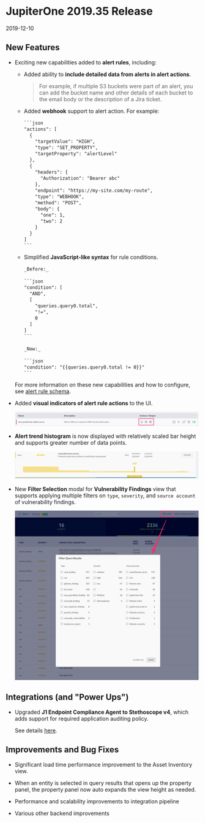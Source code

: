 # JupiterOne 2019.35 Release

2019-12-10

## New Features

- Exciting new capabilities added to **alert rules**, including:

  - Added ability to **include detailed data from alerts in alert actions**.
  
    > For example, if multiple S3 buckets were part of an alert, you can add the
    bucket name and other details of each bucket to the email body or the
    description of a Jira ticket.
  
  - Added **webhook** support to alert action. For example:

        ```json
        "actions": [
          {
            "targetValue": "HIGH",
            "type": "SET_PROPERTY",
            "targetProperty": "alertLevel"
          },
          {
            "headers": {
              "Authorization": "Bearer abc"
            },
            "endpoint": "https://my-site.com/my-route",
            "type": "WEBHOOK",
            "method": "POST",
            "body": {
              "one": 1,
              "two": 2
            }
          }
        ]
        ```
  
  - Simplified **JavaScript-like syntax** for rule conditions.

        _Before:_

        ```json
        "condition": [
          "AND",
          [
            "queries.query0.total",
            "!=",
            0
          ]
        ]
        ```

        _Now:_

        ```json
        "condition": "{{queries.query0.total != 0}}"
        ```

  For more information on these new capabilities and how to configure, see
  [alert rule schema](../docs/schemas/alert-rule.md).

- Added **visual indicators of alert rule actions** to the UI.

  ![alert-rule-action-badges](../assets/alerts-rules-action-badges.png)

- **Alert trend histogram** is now displayed with relatively scaled bar height
  and supports greater number of data points.

  ![alert-trend](../assets/alerts-trend-relative-scale.png)

- New **Filter Selection** modal for **Vulnerability Findings** view that
  supports applying multiple filters on `type`, `severity`, and `source account`
  of vulnerability findings.

  ![vuln-findings-filter](../assets/alerts-findings-filter.png)

## Integrations (and "Power Ups")

- Upgraded **J1 Endpoint Compliance Agent to Stethoscope v4**, which adds
  support for required application auditing policy.

  See details [here](../guides/endpoint-compliance-agent-v4.md).

## Improvements and Bug Fixes

- Significant load time performance improvement to the Asset Inventory view.

- When an entity is selected in query results that opens up the property panel,
  the property panel now auto expands the view height as needed.

- Performance and scalability improvements to integration pipeline

- Various other backend improvements
